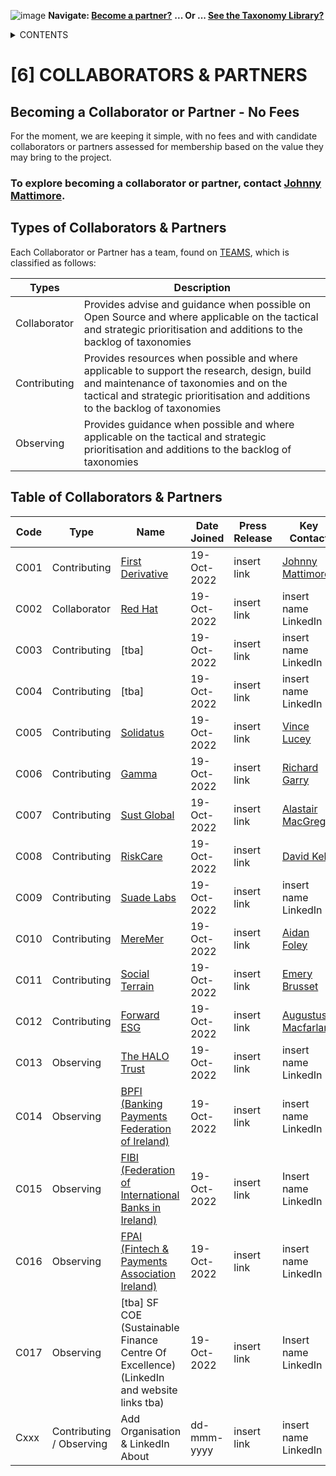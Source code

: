 ![image](https://user-images.githubusercontent.com/112073913/188821900-0c411acf-fbdd-4163-adc9-3ba4e2be78df.png)
**Navigate: [Become a partner?](https://github.com/FD-SustainableFinance/l6l-PARTNERS)**
**... Or ... [See the Taxonomy Library?](https://github.com/orgs/FD-SustainableFinance/projects/2)**

<details><summary>CONTENTS</summary>
<p>

[0] [OS-SFT OVERVIEW](https://github.com/FD-SustainableFinance/0-OS-SFT-OVERVIEW/blob/main/README.md)

- [0.1] [OS-SFT HISTORY](https://github.com/FD-SustainableFinance/0.1-OS-SFT-OVERVIEW-this-page-/blob/main/README.md)

- [0.2] [TAXONOMIES, FINANCIAL LIFE ON EARTH & THE BIG GREEN SHORT](https://github.com/FD-SustainableFinance/0.2-TAXONOMIES-FINANCIAL-LIFE-ON-EARTH/blob/main/README.md)

- [0.3] [INTRODUCTION TO OPEN-SOURCE](https://github.com/FD-SustainableFinance/0.3-INTRODUCTION-TO-OPEN-SOURCE/blob/main/README.md)

[1] [TAXONOMY FILES](https://github.com/FD-SustainableFinance/01-TAXONOMY-FILES)

[2] [TAXONOMY TOOLS](https://github.com/FD-SustainableFinance/02-TAXONOMY-TOOLS)

[3] [TAXONOMY RESEARCH PAPERS](https://github.com/FD-SustainableFinance/03-TAXONOMY-RESEARCH-PAPERS)

[4] [TAXONOMY USE CASES](https://github.com/FD-SustainableFinance/04-TAXONOMY-USE-CASES)

[5] [TAXONOMY BACKLOG](https://github.com/FD-SustainableFinance/05-TAXONOMY-BACKLOG)

[6] [COLLABORATORS & PARTNERS](https://github.com/FD-SustainableFinance/06-COLLABORATORS & PARTNERS)

[7] [NEWS](https://github.com/FD-SustainableFinance/07-NEWS)

[8] [KEY CONTACTS](https://github.com/FD-SustainableFinance/08-KEY-CONTACTS)

[9] [PROJECT GOVERNANCE](https://github.com/FD-SustainableFinance/09-PROJECT-GOVERNANCE)

[10] [INDEX AND GLOSSARY](https://github.com/FD-SustainableFinance/10-INDEX-AND-GLOSSARY/blob/main/README.md)
</p>
</details>

# [6] COLLABORATORS & PARTNERS

## Becoming a Collaborator or Partner - No Fees
For the moment, we are keeping it simple, with no fees and with candidate collaborators or partners assessed for membership based on the value they may bring to the project.

### To explore becoming a collaborator or partner, contact [Johnny Mattimore](https://www.linkedin.com/in/johnny-d-mattimore-082969136/).

## Types of Collaborators & Partners
Each Collaborator or Partner has a team, found on [TEAMS](https://github.com/orgs/FD-SustainableFinance/teams), which is classified as follows:

| Types | Description |
| ------------- | ----------- |
| Collaborator | Provides advise and guidance when possible on Open Source and where applicable on the tactical and strategic prioritisation and additions to the backlog of taxonomies   |
| Contributing | Provides resources when possible and where applicable to support the research, design, build and maintenance of taxonomies and on the tactical and strategic prioritisation and additions to the backlog of taxonomies |
| Observing | Provides guidance when possible and where applicable on the tactical and strategic prioritisation and additions to the backlog of taxonomies |


## Table of Collaborators & Partners



| Code | Type | Name       | Date Joined      | Press Release | Key Contact   | Notes       | 
| ---- | ---- | ---------- | -----------------| ------------- | ------------- | ----------- |
| C001 | Contributing | [First Derivative](https://www.linkedin.com/company/first-derivative/about/) | 19-Oct-2022 | insert link | [Johnny Mattimore](https://www.linkedin.com/in/johnny-d-mattimore-082969136/) | insert notes |
| C002 | Collaborator | [Red Hat](https://www.linkedin.com/company/red-hat/about/) | 19-Oct-2022 | insert link | insert name LinkedIn | insert notes |
| C003 | Contributing | [tba] | 19-Oct-2022| insert link | insert name LinkedIn | insert notes |
| C004 | Contributing | [tba] | 19-Oct-2022| insert link | insert name LinkedIn | insert notes |
| C005 | Contributing | [Solidatus](https://www.solidatus.com/) | 19-Oct-2022| insert link |[Vince Lucey](https://www.linkedin.com/in/vince-lucey-9ab4a4/)| insert notes |
| C006 | Contributing | [Gamma](https://www.linkedin.com/company/gamma-ltd/about/)| 19-Oct-2022 | insert link |[Richard Garry](https://www.linkedin.com/in/richardgarry/)| insert notes |
| C007 | Contributing | [Sust Global](https://www.linkedin.com/company/sustglobal/about/) | 19-Oct-2022 | insert link | [Alastair MacGregor](https://www.linkedin.com/in/alastair-macgregor/?originalSubdomain=uk)| insert notes |
| C008 | Contributing | [RiskCare](https://www.linkedin.com/company/riskcare/about/) | 19-Oct-2022 | insert link | [David Kelly](https://www.linkedin.com/in/davidkerrkelly/)| insert notes |
| C009 | Contributing | [Suade Labs](https://www.linkedin.com/company/suade-labs/about/) | 19-Oct-2022 | insert link | insert name LinkedIn | insert notes |
| C010 | Contributing | [MereMer](https://www.linkedin.com/company/m%C3%A8remer/about/) | 19-Oct-2022 | insert link | [Aidan Foley](https://www.linkedin.com/in/aidan-foley-meremer/) | insert notes |
| C011 | Contributing | [Social Terrain](https://www.linkedin.com/company/social-terrain/about/) | 19-Oct-2022 | insert link |[Emery Brusset](https://www.linkedin.com/in/emery-brusset-3526781/)| insert notes |
| C012 | Contributing | [Forward ESG](https://www.linkedin.com/company/forward-esg-ltd/about/) | 19-Oct-2022 | insert link | [Augustus Macfarlane ](https://www.linkedin.com/in/gus-macfarlane-380b894/) | insert notes |
| C013 | Observing | [The HALO Trust](https://www.linkedin.com/company/the-halo-trust/about/) | 19-Oct-2022 | insert link | insert name LinkedIn | insert notes |
| C014 | Observing | [BPFI (Banking Payments Federation of Ireland)](https://www.linkedin.com/company/banking-and-payments-federation-ireland/about/) | 19-Oct-2022 | insert link | insert name LinkedIn | insert notes |
| C015 | Observing | [FIBI (Federation of International Banks in Ireland)](https://bpfi.ie/federation-of-international-banks-in-ireland/) | 19-Oct-2022 | insert link | Insert name LinkedIn | insert notes |
| C016 | Observing | [FPAI (Fintech & Payments Association Ireland)](https://bpfi.ie/fintech-payments-association-of-ireland/) | 19-Oct-2022 | insert link | insert name LinkedIn | insert notes |
| C017 | Observing | [tba] SF COE (Sustainable Finance Centre Of Excellence) (LinkedIn and website links tba) | 19-Oct-2022 | insert link | Insert name LinkedIn | insert notes |
| Cxxx | Contributing / Observing | Add Organisation & LinkedIn About | dd-mmm-yyyy | insert link | insert name LinkedIn | insert notes |





